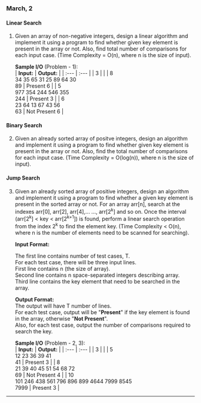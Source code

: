 ### March, 2

#### Linear Search

1. Given an array of non-negative integers, design a linear algorithm and implement it using a program to find whether given key element is present in the array or not. Also, find total number of comparisons for each input case. (Time Complexity = O(n), where n is the size of input).

    **Sample I/O** (Problem - 1):</br>
    | **Input:** | **Output:** |
    | :---       | :---        |
    | 3          |             |
    | 8</br>34 35 65 31 25 89 64 30</br>89 | Present 6 |
    | 5</br>977 354 244 546 355</br>244 | Present 3 |
    | 6</br>23 64 13 67 43 56</br>63 | Not Present 6 |

#### Binary Search

2. Given an already sorted array of positve integers, design an algorithm and implement it using a program to find whether given key element is present in the array or not. Also, find the total number of comparisons for each input case. (Time Complexity = O(log(n)), where n is the size of input).

#### Jump Search

3. Given an already sorted array of positive integers, design an algorithm and implement it using a program to find whether a given key element is present in the sorted array or not. For an array arr[n], search at the indexes arr[0], arr[2], arr[4],... ..., arr[2<sup>k</sup>] and so on. Once the interval (arr[2<sup>k</sup>] < key < arr[2<sup>k+1</sup>]) is found, perform a linear search operation from the index 2<sup>k</sup> to find the element key. (Time Complexity < O(n), where n is the number of elements need to be scanned for searching).

    **Input Format:**

    The first line contains number of test cases, T.</br>
    For each test case, there will be three input lines.</br>
    First line contains n (the size of array).</br>
    Second line contains n space-separated integers describing array.</br>
    Third line contains the key element that need to be searched in the array.

    **Output Format:**</br>
    The output will have T number of lines.</br>
    For each test case, output will be "**Present**" if the key element is found in the array, otherwise "**Not Present**".</br>
    Also, for each test case, output the number of comparisons required to search the key.</br>

    **Sample I/O** (Problem - 2, 3):</br>
    | **Input:** | **Output:** |
    | :---       | :---        |
    | 3          |             | 
    | 5</br>12 23 36 39 41</br>41 | Present 3 |
    | 8</br>21 39 40 45 51 54 68 72</br>69 | Not Present 4 |
    | 10</br>101 246 438 561 796 896 899 4644 7999 8545</br>7999 | Present 3 |

---

